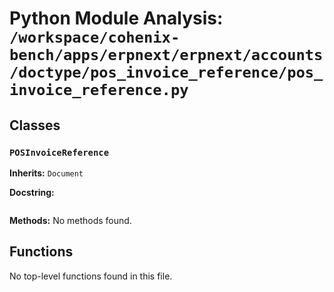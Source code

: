 # Python Module Analysis: `/workspace/cohenix-bench/apps/erpnext/erpnext/accounts/doctype/pos_invoice_reference/pos_invoice_reference.py`

## Classes

### `POSInvoiceReference`
**Inherits:** `Document`


**Docstring:**
```

```

**Methods:**
No methods found.




## Functions

No top-level functions found in this file.
